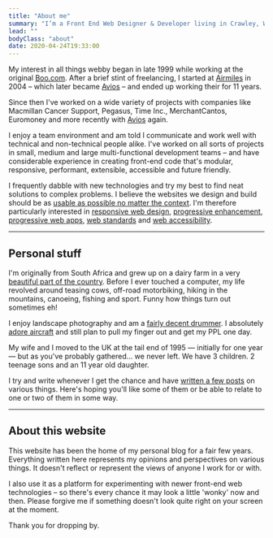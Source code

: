 ```yaml
---
title: "About me"
summary: "I’m a Front End Web Designer & Developer living in Crawley, West Sussex, UK and have been helping people build & enhance their websites since 2003."
lead: ""
bodyClass: "about"
date: 2020-04-24T19:33:00
---
```


My interest in all things webby began in late 1999 while working at the original [Boo.com][1]. After a brief stint of freelancing, I started at [Airmiles][2] in 2004 – which later became [Avios][3] – and ended up working their for 11 years.

Since then I've worked on a wide variety of projects with companies like Macmillan Cancer Support, Pegasus, Time Inc., MerchantCantos, Euromoney and more recently with [Avios][3] again.

I enjoy a team environment and am told I communicate and work well with technical and non-technical people alike. I've worked on all sorts of projects in small, medium and large multi-functional development teams – and have considerable experience in creating front-end code that's modular, responsive, performant, extensible, accessible and future friendly.

I frequently dabble with new technologies and try my best to find neat solutions to complex problems. I believe the websites we design and build should be as [usable as possible no matter the context][4]. I'm therefore particularly interested in [responsive web design][5], [progressive enhancement][6], [progressive web apps][7], [web standards][8] and [web accessibility][9].

---

## Personal stuff

I'm originally from South Africa and grew up on a dairy farm in a very [beautiful part of the country][10]. Before I ever touched a computer, my life revolved around teasing cows, off-road motorbiking, hiking in the mountains, canoeing, fishing and sport. Funny how things turn out sometimes eh!

I enjoy landscape photography and am a [fairly decent drummer][11]. I absolutely [adore aircraft][12] and still plan to pull my finger out and get my PPL one day.

My wife and I moved to the UK at the tail end of 1995 &mdash; initially for one year &mdash; but as you've probably gathered&hellip; we never left. We have 3 children. 2 teenage sons and an 11 year old daughter.

I try and write whenever I get the chance and have [written a few posts][13] on various things. Here's hoping you'll like some of them or be able to relate to one or two of them in some way.

---

## About this website

This website has been the home of my personal blog for a fair few years. Everything written here represents my opinions and perspectives on various things. It doesn't reflect or represent the views of anyone I work for or with.

I also use it as a platform for experimenting with newer front-end web technologies – so there's every chance it may look a little 'wonky' now and then. Please forgive me if something doesn't look quite right on your screen at the moment.

Thank you for dropping by.

[1]: https://en.wikipedia.org/wiki/Boo.com
[2]: https://en.wikipedia.org/wiki/Air_Miles
[3]: https://aviosgroup.com/
[4]: https://trentwalton.com/2014/03/10/device-agnostic/
[5]: https://alistapart.com/article/responsive-web-design
[6]: https://www.gov.uk/service-manual/technology/using-progressive-enhancement
[7]: https://julian.is/article/progressive-web-apps/
[8]: https://www.w3.org/standards/
[9]: https://www.w3.org/TR/WCAG20/
[10]: https://youtu.be/bGQbM3QfA5w
[11]: https://www.flickr.com/photos/60226997@N06/40548596663/
[12]: https://www.flickr.com/photos/60226997@N06/47530443441/
[13]: /writing
